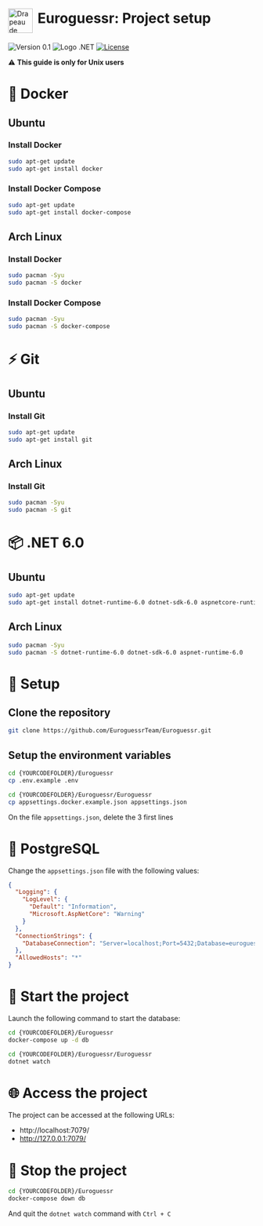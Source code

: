 <div style="display: flex; align-items: center;">
  <img src="https://images.emojiterra.com/twitter/v13.1/512px/1f1ea-1f1fa.png" alt="Drapeau de l'Europe" width="50" style="margin-top: 30px;margin-right:10px"> <h1>Euroguessr: Project setup</h1>
</div>

![Version 0.1](https://img.shields.io/badge/Version-0.1-green)
![Logo .NET](https://img.shields.io/badge/-.NET%206.0-blueviolet)
[![License](https://img.shields.io/badge/License-Apache_2.0-blue.svg)](https://opensource.org/licenses/Apache-2.0)

⚠️ **This guide is only for Unix users**

# 🐳 Docker

## Ubuntu

### Install Docker

```bash
sudo apt-get update
sudo apt-get install docker
```

### Install Docker Compose

```bash
sudo apt-get update
sudo apt-get install docker-compose
```

## Arch Linux

### Install Docker

```bash
sudo pacman -Syu
sudo pacman -S docker
```

### Install Docker Compose

```bash
sudo pacman -Syu
sudo pacman -S docker-compose
```

# ⚡ Git

## Ubuntu

### Install Git

```bash
sudo apt-get update
sudo apt-get install git
```

## Arch Linux

### Install Git

```bash
sudo pacman -Syu
sudo pacman -S git
```

# 📦 .NET 6.0

## Ubuntu

```bash
sudo apt-get update
sudo apt-get install dotnet-runtime-6.0 dotnet-sdk-6.0 aspnetcore-runtime-6.0
```

## Arch Linux

```bash
sudo pacman -Syu
sudo pacman -S dotnet-runtime-6.0 dotnet-sdk-6.0 aspnet-runtime-6.0
```

# 🔨 Setup

## Clone the repository

```bash
git clone https://github.com/EuroguessrTeam/Euroguessr.git
```

## Setup the environment variables

```bash
cd {YOURCODEFOLDER}/Euroguessr
cp .env.example .env

cd {YOURCODEFOLDER}/Euroguessr/Euroguessr
cp appsettings.docker.example.json appsettings.json
```

On the file `appsettings.json`, delete the 3 first lines

# 🐘 PostgreSQL

Change the `appsettings.json` file with the following values:

```json
{
  "Logging": {
    "LogLevel": {
      "Default": "Information",
      "Microsoft.AspNetCore": "Warning"
    }
  },
  "ConnectionStrings": {
    "DatabaseConnection": "Server=localhost;Port=5432;Database=euroguessr;Username=postgres;Password=root"
  },
  "AllowedHosts": "*"
}
```

# 🚀 Start the project

Launch the following command to start the database:

```bash
cd {YOURCODEFOLDER}/Euroguessr
docker-compose up -d db

cd {YOURCODEFOLDER}/Euroguessr/Euroguessr
dotnet watch
```

# 🌐 Access the project

The project can be accessed at the following URLs:

- http://localhost:7079/
- http://127.0.0.1:7079/

# 🛑 Stop the project

```bash
cd {YOURCODEFOLDER}/Euroguessr
docker-compose down db
```

And quit the `dotnet watch` command with `Ctrl + C`
